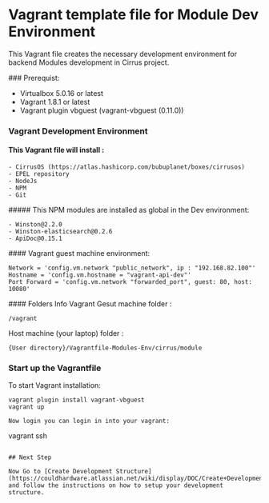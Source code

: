 # Vagrant template file for Module Dev Environment

This Vagrant file creates the necessary development environment for backend Modules development in Cirrus project.

### Prerequist:
- Virtualbox 5.0.16 or latest
- Vagrant 1.8.1 or latest
- Vagrant plugin vbguest (vagrant-vbguest (0.11.0))

### Vagrant Development Environment

#### This Vagrant file will install :
```
- CirrusOS (https://atlas.hashicorp.com/bubuplanet/boxes/cirrusos)
- EPEL repository
- NodeJs
- NPM
- Git
```

##### This NPM modules are installed as global in the Dev environment:
```
- Winston@2.2.0
- Winston-elasticsearch@0.2.6
- ApiDoc@0.15.1
```

#### Vagrant guest machine environment:
```
Network = 'config.vm.network "public_network", ip : "192.168.82.100"'
Hostname = 'config.vm.hostname = "vagrant-api-dev"'
Port Forward = 'config.vm.network "forwarded_port", guest: 80, host: 10080'
```

#### Folders Info
Vagrant Gesut machine folder : 

```
/vagrant
```

Host machine (your laptop) folder :
```
{User directory}/Vagrantfile-Modules-Env/cirrus/module
```

### Start up the Vagrantfile

To start Vagrant installation:
```
vagrant plugin install vagrant-vbguest
vagrant up
```

```
Now login you can login in into your vagrant:
```
vagrant ssh
```

## Next Step

Now Go to [Create Development Structure](https://couldhardware.atlassian.net/wiki/display/DOC/Create+Development+Structure) and follow the instructions on how to setup your development structure.
